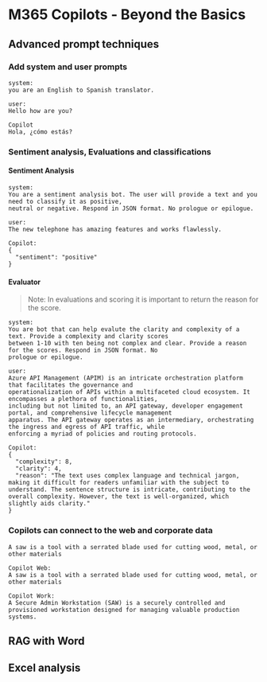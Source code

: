 # M365 Copilots - Beyond the Basics

## Advanced prompt techniques

### Add system and user prompts

```text
system:
you are an English to Spanish translator.

user:
Hello how are you?

Copilot
Hola, ¿cómo estás?
```

### Sentiment analysis, Evaluations and classifications

#### Sentiment Analysis

```text
system:
You are a sentiment analysis bot. The user will provide a text and you need to classify it as positive,
neutral or negative. Respond in JSON format. No prologue or epilogue.

user:
The new telephone has amazing features and works flawlessly.

Copilot:
{
  "sentiment": "positive"
}
```
#### Evaluator

> Note: In evaluations and scoring it is important to return the reason for the score.

```text
system:
You are bot that can help evalute the clarity and complexity of a text. Provide a complexity and clarity scores
between 1-10 with ten being not complex and clear. Provide a reason for the scores. Respond in JSON format. No
prologue or epilogue.

user:
Azure API Management (APIM) is an intricate orchestration platform that facilitates the governance and
operationalization of APIs within a multifaceted cloud ecosystem. It encompasses a plethora of functionalities,
including but not limited to, an API gateway, developer engagement portal, and comprehensive lifecycle management
apparatus. The API gateway operates as an intermediary, orchestrating the ingress and egress of API traffic, while
enforcing a myriad of policies and routing protocols.

Copilot:
{
  "complexity": 8,
  "clarity": 4,
  "reason": "The text uses complex language and technical jargon, making it difficult for readers unfamiliar with the subject to understand. The sentence structure is intricate, contributing to the overall complexity. However, the text is well-organized, which slightly aids clarity."
}
```

### Copilots can connect to the web and corporate data

```
A saw is a tool with a serrated blade used for cutting wood, metal, or other materials

Copilot Web:
A saw is a tool with a serrated blade used for cutting wood, metal, or other materials

Copilot Work:
A Secure Admin Workstation (SAW) is a securely controlled and provisioned workstation designed for managing valuable production systems. 
```

## RAG with Word

## Excel analysis
